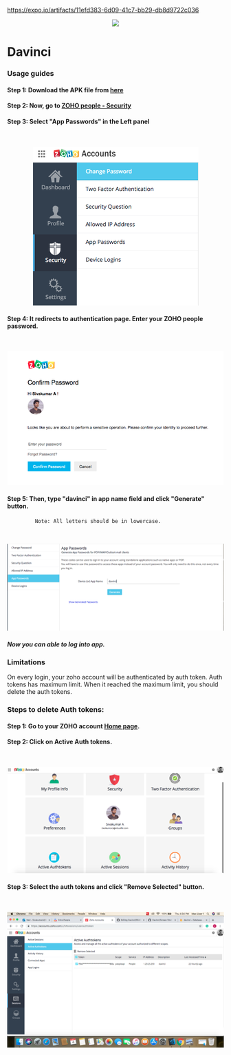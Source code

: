 https://expo.io/artifacts/11efd383-6d09-41c7-bb29-db8d9722c036
<p align="center">
  <img src="https://visualbi.com/wp-content/uploads/visualbi-logo-175-60.png"/>
</p> 

# Davinci
### Usage guides

#### Step 1: Download the APK file from [here](https://exp-shell-app-assets.s3.us-west-1.amazonaws.com/android/%40sivakumar00/davinci-bf661b0b4d414c94b98cf2538d4e311d-signed.apk)

#### Step 2: Now, go to [ZOHO people - Security](https://accounts.zoho.com/u/h#security/security_pwd)

#### Step 3: Select "App Passwords" in the Left panel
<br/>
<p align="center">
  <img src="./Screen%20Shot%202019-07-04%20at%2011.33.09%20AM.png"/>
</p>

#### Step 4: It redirects to authentication page. Enter your ZOHO people password.


<br/>
<p align="center">
  <img src="./Screen%20Shot%202019-07-04%20at%2011.36.53%20AM.png"/>
</p>

#### Step 5: Then, type "davinci" in app name field and click "Generate" button.
             Note: All letters should be in lowercase.
<br/>             
<p align="center">
  <img src="./Screen%20Shot%202019-07-04%20at%2011.37.56%20AM.png"/>
</p>  

####   *Now you can able to log into app.*

### Limitations

  On every login, your zoho account will be authenticated by auth token. Auth tokens has maximum limit. When it reached the maximum limit, you should delete the auth tokens.


### Steps to delete Auth tokens:

#### Step 1: Go to your ZOHO account [Home page](https://accounts.zoho.com/u/h#home).

#### Step 2: Click on Active Auth tokens.
<br/>             
<p align="center">
  <img src="./Screen%20Shot%202019-07-04%20at%204.29.29%20PM.png"/>
</p>

#### Step 3: Select the auth tokens and click "Remove Selected" button.
<br/>             
<p align="center">
  <img src="./Screen%20Shot%202019-07-04%20at%204.34.27%20PM.png"/>
</p>






